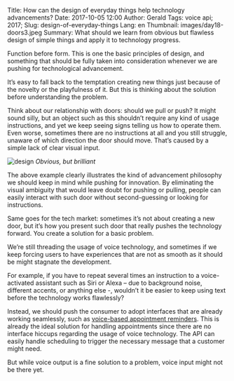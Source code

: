 Title: How can the design of everyday things help technology advancements?
Date: 2017-10-05 12:00
Author: Gerald
Tags: voice api; 2017; 
Slug: design-of-everyday-things
Lang: en
Thumbnail: images/day18-doors3.jpeg
Summary: What should we learn from obvious but flawless design of simple things and apply it to technology progress.
 
             

Function before form. This is one the basic principles of design, and something that should be fully taken into consideration whenever we are pushing for technological advancement.              

It’s easy to fall back to the temptation creating new things just because of the novelty or the playfulness of it. But this is thinking about the solution before understanding the problem.

Think about our relationship with doors: should we pull or push? It might sound silly, but an object such as this shouldn’t require any kind of usage instructions, and yet we keep seeing signs telling us how to operate them. Even worse, sometimes there are no instructions at all and you still struggle, unaware of which direction the door should move. That’s caused by a simple lack of clear visual input.

![design](/images/day18-doors3.jpeg)
_Obvious, but brilliant_

The above example clearly illustrates the kind of advancement philosophy we should keep in mind while pushing for innovation. By eliminating the visual ambiguity that would leave doubt for pushing or pulling, people can easily interact with such door without second-guessing or looking for instructions.

Same goes for the tech market: sometimes it’s not about creating a new door, but it’s how you present such door that really pushes the technology forward. You create a solution for a basic problem.

We’re still threading the usage of voice technology, and sometimes if we keep forcing users to have experiences that are not as smooth as it should be might stagnate the development.

For example, if you have to repeat several times an instruction to a voice-activated assistant such as Siri or Alexa – due to background noise, different accents, or anything else -, wouldn’t it be easier to keep using text before the technology works flawlessly?

Instead, we should push the consumer to adopt interfaces that are already working seamlessly, such as [voice-based appointment reminders](https://www.xoxzo.com/en/about/voice-api/). This is already the ideal solution for handling appointments since there are no interface hiccups regarding the usage of voice technology. The API can easily handle scheduling to trigger the necessary message that a customer might need.

But while voice output is a fine solution to a problem, voice input might not be there yet.



